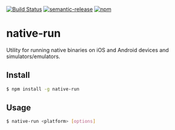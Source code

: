 [![Build Status](https://circleci.com/gh/ionic-team/native-run.svg?style=shield)](https://circleci.com/gh/ionic-team/native-run)
[![semantic-release](https://img.shields.io/badge/%20%20%F0%9F%93%A6%F0%9F%9A%80-semantic--release-e10079.svg)](https://github.com/semantic-release/semantic-release)
[![npm](https://img.shields.io/npm/v/native-run.svg)](https://www.npmjs.com/package/native-run)

# native-run

Utility for running native binaries on iOS and Android devices and simulators/emulators.

## Install

```bash
$ npm install -g native-run
```

## Usage

```bash
$ native-run <platform> [options]
```
